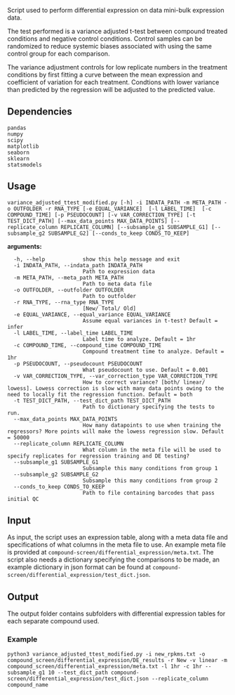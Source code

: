 Script used to perform differential expression on data mini-bulk expression data.

The test performed is a variance adjusted t-test between compound treated conditions and negative control conditions. Control samples can be randomized to reduce systemic biases associated with using the same control group for each comparison.

The variance adjustment controls for low replicate numbers in the treatment conditions by first fitting a curve between the mean expression and coefficient of variation for each treatment. Condtions with lower variance than predicted by the regression will be adjusted to the predicted value.

## Dependencies
```
pandas
numpy
scipy
matplotlib
seaborn
sklearn
statsmodels

```

## Usage

`variance_adjusted_ttest_modified.py [-h] -i INDATA_PATH -m META_PATH -o OUTFOLDER -r RNA_TYPE
[-e EQUAL_VARIANCE] 
[-l LABEL_TIME] 
[-c COMPOUND_TIME] [-p PSEUDOCOUNT] [-v VAR_CORRECTION_TYPE] [-t TEST_DICT_PATH]
[--max_data_points MAX_DATA_POINTS]
[--replicate_column REPLICATE_COLUMN] [--subsample_g1 SUBSAMPLE_G1] [--subsample_g2 SUBSAMPLE_G2]
[--conds_to_keep CONDS_TO_KEEP]`


**arguments:**
```
  -h, --help            show this help message and exit
  -i INDATA_PATH, --indata_path INDATA_PATH
                        Path to expression data
  -m META_PATH, --meta_path META_PATH
                        Path to meta data file
  -o OUTFOLDER, --outfolder OUTFOLDER
                        Path to outfolder
  -r RNA_TYPE, --rna_type RNA_TYPE
                        [New/ Total/ Old]
  -e EQUAL_VARIANCE, --equal_variance EQUAL_VARIANCE
                        Assume equal variances in t-test? Default = infer
  -l LABEL_TIME, --label_time LABEL_TIME
                        Label time to analyze. Default = 1hr
  -c COMPOUND_TIME, --compound_time COMPOUND_TIME
                        Compound treatment time to analyze. Default = 1hr
  -p PSEUDOCOUNT, --pseudocount PSEUDOCOUNT
                        What pseudocount to use. Default = 0.001
  -v VAR_CORRECTION_TYPE, --var_correction_type VAR_CORRECTION_TYPE
                        How to correct variance? [both/ linear/ lowess]. Lowess correction is slow with many data points owing to the need to locally fit the regression function. Default = both
  -t TEST_DICT_PATH, --test_dict_path TEST_DICT_PATH
                        Path to dictionary specifying the tests to run.
  --max_data_points MAX_DATA_POINTS
                        How many datapoints to use when training the regressors? More points will make the lowess regression slow. Default = 50000
  --replicate_column REPLICATE_COLUMN
                        What column in the meta file will be used to specify replicates for regression training and DE testing?
  --subsample_g1 SUBSAMPLE_G1
                        Subsample this many conditions from group 1
  --subsample_g2 SUBSAMPLE_G2
                        Subsample this many conditions from group 2
  --conds_to_keep CONDS_TO_KEEP
                        Path to file containing barcodes that pass initial QC

```
## Input

As input, the script uses an expression table, along with a meta data file and specifications of what columns in the meta file to use. An example meta file is provided at `compound-screen/differential_expression/meta.txt`. The script also needs a dictionary specifying the comparisons to be made, an example dictionary in json format can be found at `compound-screen/differential_expression/test_dict.json`.

## Output 

The output folder contains subfolders with differential expression tables for each separate compound used.

### Example

```python3 variance_adjusted_ttest_modified.py -i new_rpkms.txt -o compound_screen/differential_expression/DE_results -r New -v linear -m compound_screen/differential_expression/meta.txt -l 1hr -c 1hr --subsample_g1 10 --test_dict_path compound-screen/differential_expression/test_dict.json --replicate_column compound_name```
